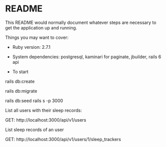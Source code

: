 # README

This README would normally document whatever steps are necessary to get the
application up and running.

Things you may want to cover:

* Ruby version: 2.7.1

* System dependencies: postgresql, kaminari for paginate, jbuilder, rails 6 api

* To start

rails db:create

rails db:migrate

rails db:seed
rails s -p 3000

List all users with their sleep records:

GET: http://localhost:3000/api/v1/users

List sleep records of an user

GET: http://localhost:3000/api/v1/users/1/sleep_trackers
